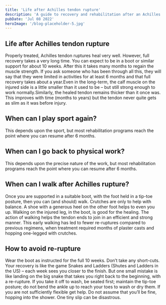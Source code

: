 ```yaml
---
title: 'Life after Achilles tendon rupture'
description: 'A guide to recovery and rehabilitation after an Achilles tendon rupture, including timelines for returning to activities and tips to avoid re-injury'
pubDate: 'Jul 08 2022'
heroImage: '/blog-placeholder-5.jpg'
---
```


## Life after Achilles tendon rupture

Properly treated, Achilles tendon ruptures heal very well. However, full recovery takes a very long time. You can expect to be in a boot or similar support for about 10 weeks. After this it takes many months to regain the muscle strength. If you ask someone who has been through all this, they will say that they were limited in activities for at least 6 months and that full recovery takes about a year.Even in the long-term, the calf muscle on the injured side is a little smaller than it used to be – but still strong enough to work normally.Similarly, the healed tendon remains thicker than it once was. This improves with time (months to years) but the tendon never quite gets as slim as it was before injury.

## When can I play sport again?

This depends upon the sport, but most rehabilitation programs reach the point where you can resume after 6 months.

## When can I go back to physical work?

This depends upon the precise nature of the work, but most rehabilitation programs reach the point where you can resume after 6 months.

## When can I walk after Achilles rupture?

Once you are supported in a suitable boot, with the foot held in a tip-toe posture, then you can (and should) walk. Crutches are only to help with balance. A shoe with a generous heel on the other foot helps to even you up. Walking on the injured leg, in the boot, is good for the healing. The action of walking helps the tendon ends to join in an efficient and strong manner. This early walking has led to fewer re-ruptures compared to previous regimens, when treatment required months of plaster casts and hopping one-legged with crutches.

## How to avoid re-rupture

Wear the boot as instructed for the full 10 weeks. Don’t take any short-cuts. Your recovery is like the game Snakes and Ladders (Shutes and Ladders in the US) – each week sees you closer to the finish. But one small mistake is like landing on the big snake that takes you right back to the beginning, with a re-rupture. If you take it off to wash, be seated first; maintain the tip-toe posture; do not bend the ankle up to reach your toes to wash or dry them. If you are not sufficiently flexible get help. Do not assume that you’ll be fine, hopping into the shower. One tiny slip can be disastrous.
